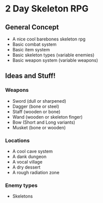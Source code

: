 # 2 Day Skeleton RPG

## General Concept
- A nice cool barebones skeleton rpg
- Basic combat system
- Basic item system
- Basic skeleton types (variable enemies)
- Basic weapon system (variable weapons) 

## Ideas and Stuff!

### Weapons
- Sword (dull or sharpened)
- Dagger (bone or steel)
- Staff (wooden or bone)
- Wand (wooden or skeleton finger)
- Bow (Short and Long variants)
- Musket (bone or wooden)

### Locations
- A cool cave system
- A dank dungeon
- A vocal village
- A dry dessert
- A rough radiation zone

### Enemy types
- Skeletons
